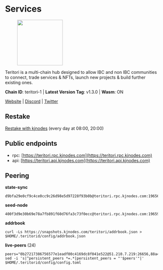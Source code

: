 # Services

<figure><img src="https://raw.githubusercontent.com/kj89/testnet_manuals/main/pingpub/logos/teritori.png" width="150" alt=""><figcaption></figcaption></figure>

Teritori is a multi-chain hub designed to allow IBC and non IBC communities  to connect, trade services & NFTs, launch new projects & build further existing ones.

**Chain ID**: teritori-1 | **Latest Version Tag**: v1.3.0 | **Wasm**: ON

[Website](https://teritori.com) | [Discord](https://discord.gg/teritori) | [Twitter](https://twitter.com/TeritoriNetwork)

## Restake

[Restake with kjnodes](https://restake.app/teritori/torivaloper184ln03hkpt75uhrrr26f66kvcqvf4yn4nc2xjm) (every day at 08:00, 20:00)
## Public endpoints

* rpc: [https://teritori.rpc.kjnodes.com](https://teritori.rpc.kjnodes.com)
* api: [https://teritori.api.kjnodes.com](https://teritori.api.kjnodes.com)

## Peering

**state-sync**

```
d9bfa29e0cf9c4ce0cc9c26d98e5d97228f93b0b@teritori.rpc.kjnodes.com:19656
```

**seed-node**

```
400f3d9e30b69e78a7fb891f60d76fa3c73f0ecc@teritori.rpc.kjnodes.com:19659
```

**addrbook**
```
curl -Ls https://snapshots.kjnodes.com/teritori/addrbook.json > $HOME/.teritorid/config/addrbook.json
```

**live-peers** (24)
```
peers="0b27217386756577e1eadf00c4169dc8f041e522@51.210.7.219:26656,88a407d4749e1ccbb630f98ca44f304744d97864@38.242.141.168:26656,40caa979c29a9930ea2b8a6249037924d308ae84@162.55.234.70:54256,bbc594f0a8424368b869fef47a18d6e35965db2e@176.9.188.21:53656,82ebb17ddac20928fb8107201dad9f5aea7f9132@198.244.200.3:26656,722b63e6c65628b929f22013dcbcde980210cb44@176.9.127.54:26656,d9bfa29e0cf9c4ce0cc9c26d98e5d97228f93b0b@65.109.88.38:19656,d956d6180e96c62315a777b1a3ed8f1ebf873e80@38.242.232.202:29656,5a98d637a16b16bf425a4a785c9d11a7d1e5b8a0@65.21.131.215:26736,3594b73f909a9c4b87cfe6a361ef8b2b51124dd5@65.109.69.59:15956,b336b83d9bab0b8cf96a3833efcbc196fab63fdd@212.95.51.215:36656,a191006e50d3af40fd253c23dae715a45fdd7415@95.179.217.1:26656,5ab6437f73fe71f392d53566e037aa91087530ac@139.144.67.202:26656,ebacd77faa91ee858496a79250adff93480ce64b@158.69.188.117:26656,a7d96dc929824613315dcc1c90fee119f28cc51f@164.152.161.254:26656,cdda30f407133027bf1322305e62ad968fad5348@96.69.133.222:26656,46b7ae20e3cc4264076a91c3601f3894a021a80d@65.108.6.45:36656,4b04b3d164dc6dd5bb555a7a106a8d314f30516f@65.21.136.170:53656,b212d5740b2e11e54f56b072dc13b6134650cfb5@134.65.192.81:26656,26175f13ada3d61c93bca342819fd5dc797bced0@65.109.58.226:28656,4740ad44e58f4f4a0e2b9c4353500009eb73a05a@176.191.97.120:26656,ad347ea1ec920d12ccda2341348bcc89687739ef@88.99.164.158:38026,29b92a4020171c20fe70e5d60f9c5d07dc9f31f7@194.163.161.146:26656,ade4d8bc8cbe014af6ebdf3cb7b1e9ad36f412c0@135.181.5.219:15956"
sed -i 's|^persistent_peers *=.*|persistent_peers = "'$peers'"|' $HOME/.teritorid/config/config.toml
```
